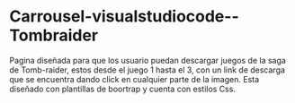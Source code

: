 # Carrousel-visualstudiocode--Tombraider 
Pagina diseñada para que los usuario puedan descargar juegos de la saga de Tomb-raider, estos desde el juego 1 hasta el 3, con un link de descarga que se encuentra
dando click en cualquier parte de la imagen. 
Esta diseñado con plantillas de boortrap y cuenta con estilos Css. 
